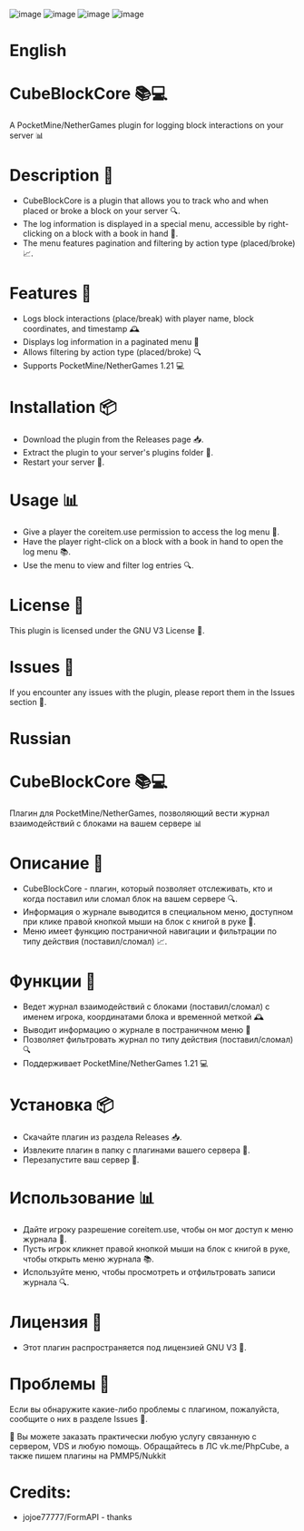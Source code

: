 
![image](https://github.com/user-attachments/assets/e466a736-03ef-43d1-851b-1af5d5bd0019)
![image](https://github.com/user-attachments/assets/7490416b-f33d-47ab-ba49-75d183c9cc30)
![image](https://github.com/user-attachments/assets/f5a22d44-d9f8-4dda-8306-7b47985a9b54)
![image](https://github.com/user-attachments/assets/c3b6f1ff-e781-4840-ae7e-9ea76ae5bc10)


# English

# CubeBlockCore 📚💻
A PocketMine/NetherGames plugin for logging block interactions on your server 📊

# Description 📝
- CubeBlockCore is a plugin that allows you to track who and when placed or broke a block on your server 🔍.
- The log information is displayed in a special menu, accessible by right-clicking on a block with a book in hand 📖.
- The menu features pagination and filtering by action type (placed/broke) 📈.

# Features 🎉
- Logs block interactions (place/break) with player name, block coordinates, and timestamp 🕰️
- Displays log information in a paginated menu 📄
- Allows filtering by action type (placed/broke) 🔍
- Supports PocketMine/NetherGames 1.21 💻

# Installation 📦
- Download the plugin from the Releases page 📥.
- Extract the plugin to your server's plugins folder 📁.
- Restart your server 🔁.

# Usage 📊
- Give a player the coreitem.use permission to access the log menu 🔑.
- Have the player right-click on a block with a book in hand to open the log menu 📚.
- Use the menu to view and filter log entries 🔍.

# License 📜
This plugin is licensed under the GNU V3 License 📝.

# Issues 🚨
If you encounter any issues with the plugin, please report them in the Issues section 📝.

# Russian

# CubeBlockCore 📚💻
Плагин для PocketMine/NetherGames, позволяющий вести журнал взаимодействий с блоками на вашем сервере 📊

# Описание 📝
- CubeBlockCore - плагин, который позволяет отслеживать, кто и когда поставил или сломал блок на вашем сервере 🔍. 
- Информация о журнале выводится в специальном меню, доступном при клике правой кнопкой мыши на блок с книгой в руке 📖. 
- Меню имеет функцию постраничной навигации и фильтрации по типу действия (поставил/сломал) 📈.

# Функции 🎉
- Ведет журнал взаимодействий с блоками (поставил/сломал) с именем игрока, координатами блока и временной меткой 🕰️
- Выводит информацию о журнале в постраничном меню 📄
- Позволяет фильтровать журнал по типу действия (поставил/сломал) 🔍
- Поддерживает PocketMine/NetherGames 1.21 💻

# Установка 📦

- Скачайте плагин из раздела Releases 📥.
- Извлеките плагин в папку с плагинами вашего сервера 📁.
- Перезапустите ваш сервер 🔁.

# Использование 📊
- Дайте игроку разрешение coreitem.use, чтобы он мог доступ к меню журнала 🔑.
- Пусть игрок кликнет правой кнопкой мыши на блок с книгой в руке, чтобы открыть меню журнала 📚.
- Используйте меню, чтобы просмотреть и отфильтровать записи журнала 🔍.

# Лицензия 📜
- Этот плагин распространяется под лицензией GNU V3 📝.

# Проблемы 🚨
Если вы обнаружите какие-либо проблемы с плагином, пожалуйста, сообщите о них в разделе Issues 📝.

💫 Вы можете заказать практически любую услугу связанную с сервером, VDS и любую помощь. Обращайтесь в ЛС vk.me/PhpCube, а также пишем плагины на PMMP5/Nukkit



# Credits:
- jojoe77777/FormAPI - thanks
